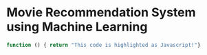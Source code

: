 # Movie Recommendation System using Machine Learning
```js
function () { return "This code is highlighted as Javascript!"}
```
